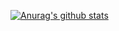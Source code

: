 [![Anurag's github stats](https://github-readme-stats.vercel.app/api?username=Hzlarm)](https://github.com/anuraghazra/github-readme-stats)

